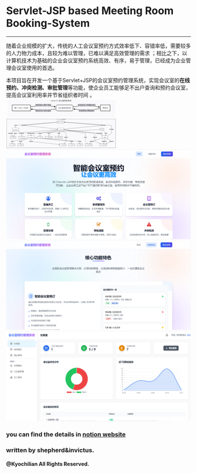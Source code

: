 # Servlet-JSP based Meeting Room Booking-System
---
随着企业规模的扩大，传统的人工会议室预约方式效率低下、容错率低，需要较多的人力物力成本，且较为难以管理，已难以满足高效管理的需求 ；相比之下，以计算机技术为基础的企业会议室预约系统高效、有序，易于管理，已经成为企业管理会议室使用的首选。

本项目旨在开发一个基于Servlet+JSP的会议室预约管理系统，实现会议室的**在线预约、冲突检测、审批管理**等功能，使企业员工能够足不出户查询和预约会议室，提高会议室利用率并节省组织者时间 。
![img.png](img.png)
![img_1.png](img_1.png)
![img_2.png](img_2.png)
![img_3.png](img_3.png)
![img_4.png](img_4.png)
### **you can find the details in [notion website](https://emerald-hail-e72.notion.site/20b6eca002f280b9befdd8f38e7ef38f?pvs=74)**
### written by shepherd&invictus.
#### @Kyochilian All Rights Reserved.
